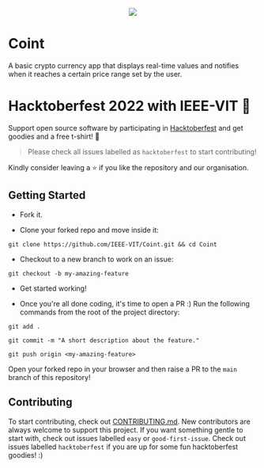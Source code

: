 <p align="center">
<img src="coint.png">
</p>

# Coint
A basic crypto currency app that displays real-time values and notifies when it reaches a certain price range set by the user.

# Hacktoberfest 2022 with IEEE-VIT :blue_heart:

Support open source software by participating in [Hacktoberfest](https://hacktoberfest.digitalocean.com) and get goodies and a free t-shirt! :blue_heart:

> Please check all issues labelled as `hacktoberfest` to start contributing!

Kindly consider leaving a :star: if you like the repository and our organisation.

## Getting Started
* Fork it.

* Clone your forked repo and move inside it:

`git clone https://github.com/IEEE-VIT/Coint.git && cd Coint`

* Checkout to a new branch to work on an issue:

`git checkout -b my-amazing-feature`

* Get started working!

* Once you're all done coding, it's time to open a PR :)
Run the following commands from the root of the project directory:

`git add .`

`git commit -m "A short description about the feature."`

`git push origin <my-amazing-feature>`

Open your forked repo in your browser and then raise a PR to the `main` branch of this repository!

## Contributing

To start contributing, check out [CONTRIBUTING.md](https://github.com/IEEE-VIT/Coint/blob/main/contributing.md). New contributors are always welcome to support this project. If you want something gentle to start with, check out issues labelled  `easy` or `good-first-issue`. Check out issues labelled  `hacktoberfest` if you are up for some fun hacktoberfest goodies! :) 


